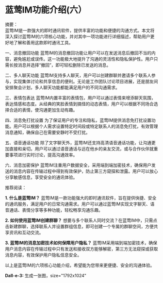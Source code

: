 # 蓝莺IM功能介绍(六）

摘要：  
蓝莺IM是一款强大的即时通讯软件，提供丰富的功能和便捷的沟通方式。本文将深入探讨蓝莺IM的六项核心功能，并对其中一项功能进行详细描述，帮助用户更好地了解和善用这款即时通讯工具。

一、消息撤回功能
蓝莺IM的消息撤回功能让用户可以在发送消息后撤回不当的内容，避免尴尬或误传。这一功能极大地提升了沟通的灵活性和隐私保护性。用户只需长按消息并选择“撤回”，即可轻松删除已发送的消息。

二、多人聊天功能
蓝莺IM支持多人聊天，用户可以创建群聊并邀请多个联系人参与，实现集体讨论和共享信息的便利。无论是工作团队讨论项目进展，还是朋友间安排聚会计划，多人聊天功能都能满足用户的不同沟通需求。

三、表情包表达
蓝莺IM内置丰富的表情包，用户可以通过表情来增添聊天氛围，表达情感和态度。从经典的笑脸表情到搞怪的动态表情，用户可以根据不同场合选择合适的表情，使沟通更加生动有趣。

四、消息免打扰设置
为了保证用户的专注和隐私，蓝莺IM提供消息免打扰设置功能。用户可以根据个人需求设置特定时间段或特定联系人的消息免打扰，有效管理消息通知，确保自己在需要安静时不受打扰。

五、语音通话功能
除了文字聊天外，蓝莺IM还支持高清语音通话功能，让沟通更加直接和亲切。用户可以通过语音通话与远在他乡的亲友交流，或与合作伙伴就重要事项进行实时讨论，提高沟通效率。

六、消息加密保护
蓝莺IM注重用户数据安全，采用端到端加密技术，确保用户发送的消息内容在传输过程中得到有效保护，防止第三方窥探和泄露。用户可以放心分享敏感信息，享受安全的通讯体验。

推荐阅读：

**1. 什么是蓝莺IM？**
蓝莺IM是一款功能强大的即时通讯软件，旨在提供快捷、安全的通讯服务，满足用户的日常沟通需求。用户可以通过蓝莺IM实现文字聊天、语音通话、表情分享等多种功能，轻松畅享沟通乐趣。

**2. 如何使用蓝莺IM创建群聊？**
想要与多个联系人同时交流？在蓝莺IM中，只需点击新建群聊，选择联系人并设置群组信息，即可创建一个专属的群聊空间，方便共享资讯和互动交流。

**3. 蓝莺IM的消息加密技术如何保障用户隐私？**
蓝莺IM采用端到端加密技术，确保用户消息内容在传输过程中只有发送和接收双方能够解密，第三方无法窥探或获取消息内容，有效保护用户隐私信息安全。

以上是蓝莺IM的六项核心功能介绍，希望能为您带来更便捷、安全的沟通体验。

**Dall-e-3:**
生成一张图，size="1792x1024"